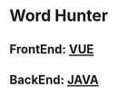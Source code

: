 # Word Hunter

## FrontEnd: [VUE](https://github.com/muleykeyy/Word-Hunter/tree/main/frontend)

## BackEnd: [JAVA](https://github.com/muleykeyy/Word-Hunter/tree/main/VocabHunterSpringBoot)
